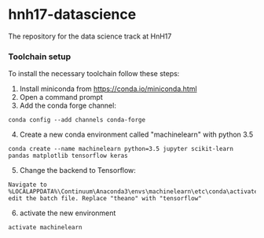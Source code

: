 # hnh17-datascience
The repository for the data science track at HnH17

### Toolchain setup
To install the necessary toolchain follow these steps:
1. Install miniconda from https://conda.io/miniconda.html
2. Open a command prompt
3. Add the conda forge channel:
```
conda config --add channels conda-forge
```
4. Create a new conda environment called "machinelearn" with python 3.5
```
conda create --name machinelearn python=3.5 jupyter scikit-learn pandas matplotlib tensorflow keras
```
5. Change the backend to Tensorflow:
```
Navigate to %LOCALAPPDATA%\Continuum\Anaconda3\envs\machinelearn\etc\conda\activate.d
edit the batch file. Replace "theano" with "tensorflow"
```
6. activate the new environment
```
activate machinelearn
```